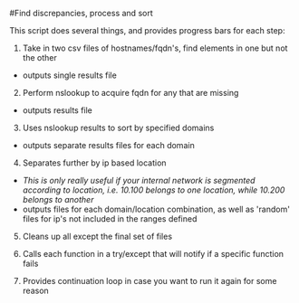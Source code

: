 #Find discrepancies, process and sort

This script does several things, and provides progress bars for each step:

1. Take in two csv files of hostnames/fqdn's, find elements in one but not the other
  * outputs single results file

2. Perform nslookup to acquire fqdn for any that are missing
  * outputs results file

3. Uses nslookup results to sort by specified domains
  * outputs separate results files for each domain

4. Separates further by ip based location
  * *This is only really useful if your internal network is segmented according to location, i.e. 10.100 belongs to one location, while 10.200 belongs to another*
  * outputs files for each domain/location combination, as well as 'random' files for ip's not included in the ranges defined

5. Cleans up all except the final set of files

6. Calls each function in a try/except that will notify if a specific function fails

7. Provides continuation loop in case you want to run it again for some reason
